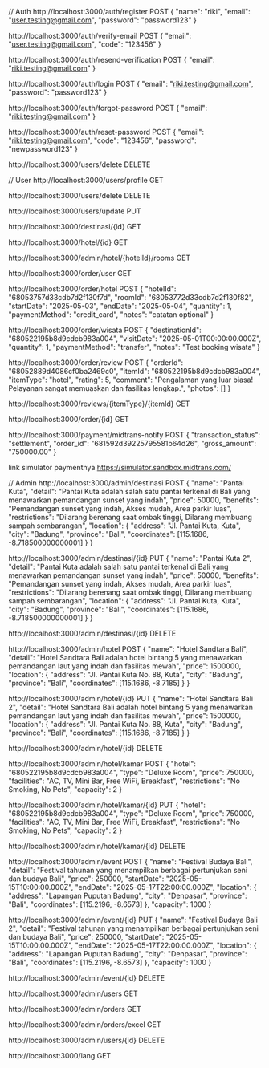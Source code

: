 // Auth 
http://localhost:3000/auth/register
POST
{
  "name": "riki",
  "email": "user.testing@gmail.com",
  "password": "password123"
}

http://localhost:3000/auth/verify-email
POST
{
  "email": "user.testing@gmail.com",
  "code": "123456"
}

http://localhost:3000/auth/resend-verification
POST
{
  "email": "riki.testing@gmail.com"
}

http://localhost:3000/auth/login
POST
{
  "email": "riki.testing@gmail.com",
  "password": "password123"
}

http://localhost:3000/auth/forgot-password
POST
{
  "email": "riki.testing@gmail.com"
}

http://localhost:3000/auth/reset-password
POST
{
  "email": "riki.testing@gmail.com",
  "code": "123456",
  "password": "newpassword123"
}

http://localhost:3000/users/delete
DELETE




// User
http://localhost:3000/users/profile
GET

http://localhost:3000/users/delete
DELETE

http://localhost:3000/users/update
PUT

http://localhost:3000/destinasi/{id}
GET

http://localhost:3000/hotel/{id}
GET

http://localhost:3000/admin/hotel/{hotelId}/rooms
GET

http://localhost:3000/order/user
GET

http://localhost:3000/order/hotel
POST
{
  "hotelId": "68053757d33cdb7d2f130f7d",
  "roomId": "68053772d33cdb7d2f130f82",
  "startDate": "2025-05-03", 
  "endDate": "2025-05-04",
  "quantity": 1,
  "paymentMethod": "credit_card", 
  "notes": "catatan optional"
}

http://localhost:3000/order/wisata
POST
{
  "destinationId": "680522195b8d9cdcb983a004",
  "visitDate": "2025-05-01T00:00:00.000Z",
  "quantity": 1,
  "paymentMethod": "transfer",
  "notes": "Test booking wisata"
}

http://localhost:3000/order/review
POST
{
  "orderId": "68052889d4086cf0ba2469c0",
  "itemId": "680522195b8d9cdcb983a004",
  "itemType": "hotel",
  "rating": 5,
  "comment": "Pengalaman yang luar biasa! Pelayanan sangat memuaskan dan fasilitas lengkap.",
  "photos": []
}

http://localhost:3000/reviews/{itemType}/{itemId}
GET

http://localhost:3000/order/{id}
GET

http://localhost:3000/payment/midtrans-notify
POST
{
  "transaction_status": "settlement",
  "order_id": "681592d39225795581b64d26",
  "gross_amount": "750000.00"
}

link simulator paymentnya
https://simulator.sandbox.midtrans.com/



// Admin
http://localhost:3000/admin/destinasi
POST
{
  "name": "Pantai Kuta",
  "detail": "Pantai Kuta adalah salah satu pantai terkenal di Bali yang menawarkan pemandangan sunset yang indah",
  "price": 50000,
  "benefits": "Pemandangan sunset yang indah, Akses mudah, Area parkir luas",
  "restrictions": "Dilarang berenang saat ombak tinggi, Dilarang membuang sampah sembarangan",
  "location": {
    "address": "Jl. Pantai Kuta, Kuta",
    "city": "Badung",
    "province": "Bali",
    "coordinates": [115.1686, -8.718500000000001]
  }
}

http://localhost:3000/admin/destinasi/{id}
PUT
{
  "name": "Pantai Kuta 2",
  "detail": "Pantai Kuta adalah salah satu pantai terkenal di Bali yang menawarkan pemandangan sunset yang indah",
  "price": 50000,
  "benefits": "Pemandangan sunset yang indah, Akses mudah, Area parkir luas",
  "restrictions": "Dilarang berenang saat ombak tinggi, Dilarang membuang sampah sembarangan",
  "location": {
    "address": "Jl. Pantai Kuta, Kuta",
    "city": "Badung",
    "province": "Bali",
    "coordinates": [115.1686, -8.718500000000001]
  }
}

http://localhost:3000/admin/destinasi/{id}
DELETE

http://localhost:3000/admin/hotel
POST
{
  "name": "Hotel Sandtara Bali",
  "detail": "Hotel Sandtara Bali adalah hotel bintang 5 yang menawarkan pemandangan laut yang indah dan fasilitas mewah",
  "price": 1500000,
  "location": {
    "address": "Jl. Pantai Kuta No. 88, Kuta",
    "city": "Badung",
    "province": "Bali",
    "coordinates": [115.1686, -8.7185]
  }
}

http://localhost:3000/admin/hotel/{id}
PUT
{
  "name": "Hotel Sandtara Bali 2",
  "detail": "Hotel Sandtara Bali adalah hotel bintang 5 yang menawarkan pemandangan laut yang indah dan fasilitas mewah",
  "price": 1500000,
  "location": {
    "address": "Jl. Pantai Kuta No. 88, Kuta",
    "city": "Badung",
    "province": "Bali",
    "coordinates": [115.1686, -8.7185]
  }
}

http://localhost:3000/admin/hotel/{id}
DELETE

http://localhost:3000/admin/hotel/kamar
POST
{
  "hotel": "680522195b8d9cdcb983a004",
  "type": "Deluxe Room",
  "price": 750000,
  "facilities": "AC, TV, Mini Bar, Free WiFi, Breakfast",
  "restrictions": "No Smoking, No Pets",
  "capacity": 2
}

http://localhost:3000/admin/hotel/kamar/{id}
PUT
{
  "hotel": "680522195b8d9cdcb983a004",
  "type": "Deluxe Room",
  "price": 750000,
  "facilities": "AC, TV, Mini Bar, Free WiFi, Breakfast",
  "restrictions": "No Smoking, No Pets",
  "capacity": 2
}

http://localhost:3000/admin/hotel/kamar/{id}
DELETE

http://localhost:3000/admin/event
POST
{
  "name": "Festival Budaya Bali",
  "detail": "Festival tahunan yang menampilkan berbagai pertunjukan seni dan budaya Bali",
  "price": 250000,
  "startDate": "2025-05-15T10:00:00.000Z",
  "endDate": "2025-05-17T22:00:00.000Z",
  "location": {
    "address": "Lapangan Puputan Badung",
    "city": "Denpasar",
    "province": "Bali",
    "coordinates": [115.2196, -8.6573]
  },
  "capacity": 1000
}

http://localhost:3000/admin/event/{id}
PUT
{
  "name": "Festival Budaya Bali 2",
  "detail": "Festival tahunan yang menampilkan berbagai pertunjukan seni dan budaya Bali",
  "price": 250000,
  "startDate": "2025-05-15T10:00:00.000Z",
  "endDate": "2025-05-17T22:00:00.000Z",
  "location": {
    "address": "Lapangan Puputan Badung",
    "city": "Denpasar",
    "province": "Bali",
    "coordinates": [115.2196, -8.6573]
  },
  "capacity": 1000
}

http://localhost:3000/admin/event/{id}
DELETE

http://localhost:3000/admin/users
GET

http://localhost:3000/admin/orders
GET

http://localhost:3000/admin/orders/excel
GET

http://localhost:3000/admin/users/{id}
DELETE

http://localhost:3000/lang
GET
